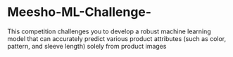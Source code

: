 # Meesho-ML-Challenge-
 This competition challenges you to develop a robust machine learning model that can accurately predict various product attributes (such as color, pattern, and sleeve length) solely from product images
